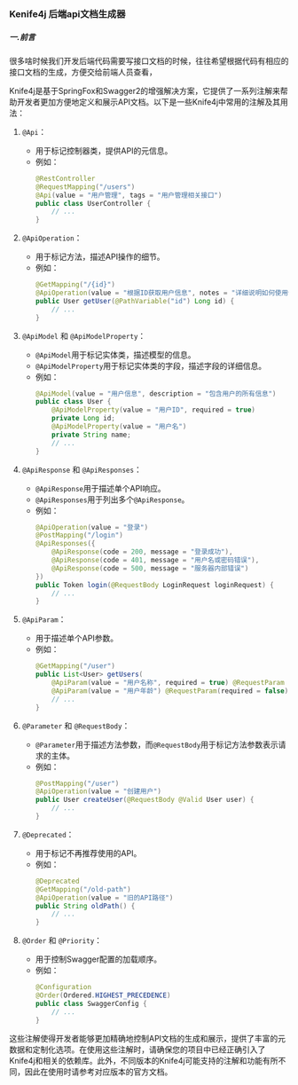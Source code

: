 ### Kenife4j 后端api文档生成器

##### 一.前言

很多啥时候我们开发后端代码需要写接口文档的时候，往往希望根据代码有相应的接口文档的生成，方便交给前端人员查看，



Knife4j是基于SpringFox和Swagger2的增强解决方案，它提供了一系列注解来帮助开发者更加方便地定义和展示API文档。以下是一些Knife4j中常用的注解及其用法：

1. `@Api`：
   - 用于标记控制器类，提供API的元信息。
   - 例如：
     ```java
     @RestController
     @RequestMapping("/users")
     @Api(value = "用户管理", tags = "用户管理相关接口")
     public class UserController {
         // ...
     }
     ```

2. `@ApiOperation`：
   - 用于标记方法，描述API操作的细节。
   - 例如：
     ```java
     @GetMapping("/{id}")
     @ApiOperation(value = "根据ID获取用户信息", notes = "详细说明如何使用该接口")
     public User getUser(@PathVariable("id") Long id) {
         // ...
     }
     ```

3. `@ApiModel` 和 `@ApiModelProperty`：
   - `@ApiModel`用于标记实体类，描述模型的信息。
   - `@ApiModelProperty`用于标记实体类的字段，描述字段的详细信息。
   - 例如：
     ```java
     @ApiModel(value = "用户信息", description = "包含用户的所有信息")
     public class User {
         @ApiModelProperty(value = "用户ID", required = true)
         private Long id;
         @ApiModelProperty(value = "用户名")
         private String name;
         // ...
     }
     ```

4. `@ApiResponse` 和 `@ApiResponses`：
   - `@ApiResponse`用于描述单个API响应。
   - `@ApiResponses`用于列出多个`@ApiResponse`。
   - 例如：
     ```java
     @ApiOperation(value = "登录")
     @PostMapping("/login")
     @ApiResponses({
         @ApiResponse(code = 200, message = "登录成功"),
         @ApiResponse(code = 401, message = "用户名或密码错误"),
         @ApiResponse(code = 500, message = "服务器内部错误")
     })
     public Token login(@RequestBody LoginRequest loginRequest) {
         // ...
     }
     ```

5. `@ApiParam`：
   - 用于描述单个API参数。
   - 例如：
     ```java
     @GetMapping("/user")
     public List<User> getUsers(
         @ApiParam(value = "用户名称", required = true) @RequestParam String name,
         @ApiParam(value = "用户年龄") @RequestParam(required = false) Integer age) {
         // ...
     }
     ```

6. `@Parameter` 和 `@RequestBody`：
   - `@Parameter`用于描述方法参数，而`@RequestBody`用于标记方法参数表示请求的主体。
   - 例如：
     ```java
     @PostMapping("/user")
     @ApiOperation(value = "创建用户")
     public User createUser(@RequestBody @Valid User user) {
         // ...
     }
     ```

7. `@Deprecated`：
   - 用于标记不再推荐使用的API。
   - 例如：
     ```java
     @Deprecated
     @GetMapping("/old-path")
     @ApiOperation(value = "旧的API路径")
     public String oldPath() {
         // ...
     }
     ```

8. `@Order` 和 `@Priority`：
   - 用于控制Swagger配置的加载顺序。
   - 例如：
     ```java
     @Configuration
     @Order(Ordered.HIGHEST_PRECEDENCE)
     public class SwaggerConfig {
         // ...
     }
     ```

这些注解使得开发者能够更加精确地控制API文档的生成和展示，提供了丰富的元数据和定制化选项。在使用这些注解时，请确保您的项目中已经正确引入了Knife4j和相关的依赖库。此外，不同版本的Knife4j可能支持的注解和功能有所不同，因此在使用时请参考对应版本的官方文档。